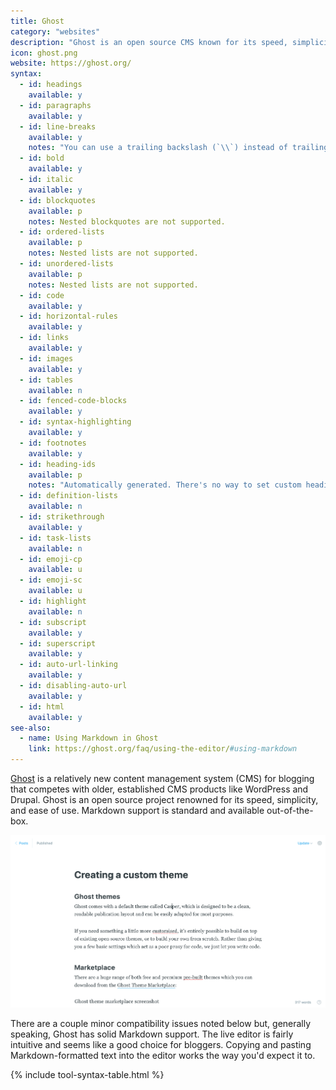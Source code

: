 ```yaml
---
title: Ghost
category: "websites"
description: "Ghost is an open source CMS known for its speed, simplicity, and ease of use."
icon: ghost.png
website: https://ghost.org/
syntax:
  - id: headings
    available: y
  - id: paragraphs
    available: y
  - id: line-breaks
    available: y
    notes: "You can use a trailing backslash (`\\`) instead of trailing whitespace."
  - id: bold
    available: y
  - id: italic
    available: y
  - id: blockquotes
    available: p
    notes: Nested blockquotes are not supported.
  - id: ordered-lists
    available: p
    notes: Nested lists are not supported.
  - id: unordered-lists
    available: p
    notes: Nested lists are not supported.
  - id: code
    available: y
  - id: horizontal-rules
    available: y
  - id: links
    available: y
  - id: images
    available: y
  - id: tables
    available: n
  - id: fenced-code-blocks
    available: y
  - id: syntax-highlighting
    available: y
  - id: footnotes
    available: y
  - id: heading-ids
    available: p
    notes: "Automatically generated. There's no way to set custom heading IDs."
  - id: definition-lists
    available: n
  - id: strikethrough
    available: y
  - id: task-lists
    available: n
  - id: emoji-cp
    available: u
  - id: emoji-sc
    available: u
  - id: highlight
    available: n
  - id: subscript
    available: y
  - id: superscript
    available: y
  - id: auto-url-linking
    available: y
  - id: disabling-auto-url
    available: y
  - id: html
    available: y
see-also:
  - name: Using Markdown in Ghost
    link: https://ghost.org/faq/using-the-editor/#using-markdown
---
```


[Ghost](https://ghost.org/) is a relatively new content management system (CMS) for blogging that competes with older, established CMS products like WordPress and Drupal. Ghost is an open source project renowned for its speed, simplicity, and ease of use. Markdown support is standard and available out-of-the-box.

![Ghost blog editor](../assets/images/tools/ghost.png)

There are a couple minor compatibility issues noted below but, generally speaking, Ghost has solid Markdown support. The live editor is fairly intuitive and seems like a good choice for bloggers. Copying and pasting Markdown-formatted text into the editor works the way you'd expect it to.

{% include tool-syntax-table.html %}
